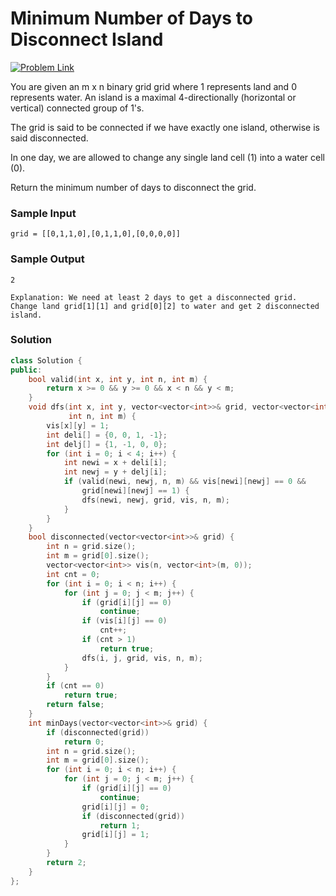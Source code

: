 # Minimum Number of Days to Disconnect Island

[![Problem Link](https://img.shields.io/badge/-LeetCode-FFA116?style=for-the-badge&logo=LeetCode&logoColor=black)](https://leetcode.com/problems/minimum-number-of-days-to-disconnect-island/description/)

You are given an m x n binary grid grid where 1 represents land and 0 represents water. 
An island is a maximal 4-directionally (horizontal or vertical) connected group of 1's.

The grid is said to be connected if we have exactly one island, otherwise is said disconnected.

In one day, we are allowed to change any single land cell (1) into a water cell (0).

Return the minimum number of days to disconnect the grid.

### Sample Input
```
grid = [[0,1,1,0],[0,1,1,0],[0,0,0,0]]
```

### Sample Output
```
2

Explanation: We need at least 2 days to get a disconnected grid.
Change land grid[1][1] and grid[0][2] to water and get 2 disconnected island.
```

### Solution
```cpp
class Solution {
public:
    bool valid(int x, int y, int n, int m) {
        return x >= 0 && y >= 0 && x < n && y < m;
    }
    void dfs(int x, int y, vector<vector<int>>& grid, vector<vector<int>>& vis,
             int n, int m) {
        vis[x][y] = 1;
        int deli[] = {0, 0, 1, -1};
        int delj[] = {1, -1, 0, 0};
        for (int i = 0; i < 4; i++) {
            int newi = x + deli[i];
            int newj = y + delj[i];
            if (valid(newi, newj, n, m) && vis[newi][newj] == 0 &&
                grid[newi][newj] == 1) {
                dfs(newi, newj, grid, vis, n, m);
            }
        }
    }
    bool disconnected(vector<vector<int>>& grid) {
        int n = grid.size();
        int m = grid[0].size();
        vector<vector<int>> vis(n, vector<int>(m, 0));
        int cnt = 0;
        for (int i = 0; i < n; i++) {
            for (int j = 0; j < m; j++) {
                if (grid[i][j] == 0)
                    continue;
                if (vis[i][j] == 0)
                    cnt++;
                if (cnt > 1)
                    return true;
                dfs(i, j, grid, vis, n, m);
            }
        }
        if (cnt == 0)
            return true;
        return false;
    }
    int minDays(vector<vector<int>>& grid) {
        if (disconnected(grid))
            return 0;
        int n = grid.size();
        int m = grid[0].size();
        for (int i = 0; i < n; i++) {
            for (int j = 0; j < m; j++) {
                if (grid[i][j] == 0)
                    continue;
                grid[i][j] = 0;
                if (disconnected(grid))
                    return 1;
                grid[i][j] = 1;
            }
        }
        return 2;
    }
};
```
